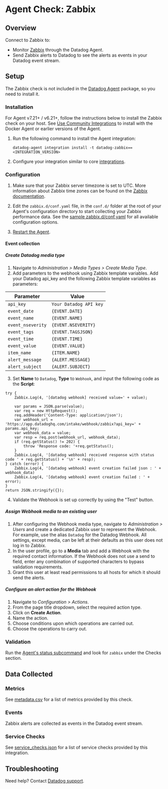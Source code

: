 # Agent Check: Zabbix

## Overview

Connect to Zabbix to:

- Monitor [Zabbix][1] through the Datadog Agent.
- Send Zabbix alerts to Datadog to see the alerts as events in your Datadog event stream.

## Setup

The Zabbix check is not included in the [Datadog Agent][2] package, so you need to install it.

### Installation

For Agent v7.21+ / v6.21+, follow the instructions below to install the Zabbix check on your host. See [Use Community Integrations][3] to install with the Docker Agent or earlier versions of the Agent.

1. Run the following command to install the Agent integration:

   ```shell
   datadog-agent integration install -t datadog-zabbix==<INTEGRATION_VERSION>
   ```

2. Configure your integration similar to core [integrations][4].

### Configuration

1. Make sure that your Zabbix server timezone is set to UTC. More information about Zabbix time zones can be found on the [Zabbix documentation][6].

2. Edit the `zabbix.d/conf.yaml` file, in the `conf.d/` folder at the root of your Agent's configuration directory to start collecting your Zabbix performance data. See the [sample zabbix.d/conf.yaml][7] for all available configuration options.

3. [Restart the Agent][8].

#### Event collection

##### Create Datadog media type 

1. Navigate to *Administration > Media Types > Create Media Type*.
2. Add parameters to the webhook using Zabbix template variables. Add your Datadog api_key and the following Zabbix template variables as parameters:

| Parameter            | Value                                |
| -------------------- | ------------------------------------ |
| `api_key`            | `Your Datadog API key`               |
| `event_date`         | `{EVENT.DATE}`                       |
| `event_name`         | `{EVENT.NAME}`                       |
| `event_nseverity`    | `{EVENT.NSEVERITY}`                  |
| `event_tags`         | `{EVENT.TAGSJSON}`                   |
| `event_time`         | `{EVENT.TIME}`                       |
| `event_value`        | `{EVENT.VALUE}`                      |
| `item_name`          | `{ITEM.NAME}`                        |
| `alert_message`      | `{ALERT.MESSAGE}`                    |
| `alert_subject`      | `{ALERT.SUBJECT}`                    |


3. Set **Name** to `Datadog`, **Type** to `Webhook`, and input the following code as the **Script**:
``` 
try {
	Zabbix.Log(4, '[datadog webhook] received value=' + value);

	var params = JSON.parse(value);
	var req = new HttpRequest();
	req.addHeader('Content-Type: application/json');
	var webhook_url = 'https://app.datadoghq.com/intake/webhook/zabbix?api_key=' + params.api_key;
	var webhook_data = value;
	var resp = req.post(webhook_url, webhook_data);
	if (req.getStatus() != 202) {
		throw 'Response code: '+req.getStatus();
	}
	Zabbix.Log(4, '[datadog webhook] received response with status code ' + req.getStatus() + '\n' + resp);
} catch (error) {
	Zabbix.Log(4, '[datadog webhook] event creation failed json : ' + webhook_data)
	Zabbix.Log(4, '[datadog webhook] event creation failed : ' + error);
}
return JSON.stringify({});

```
4. Validate the Webhook is set up correctly by using the "Test" button.

##### Assign Webhook media to an existing user

1. After configuring the Webhook media type, navigate to *Administration > Users* and create a dedicated Zabbix user to represent the Webhook. For example, use the alias `Datadog` for the Datadog Webhook. All settings, except media, can be left at their defaults as this user does not log in to Zabbix.
2. In the user profile, go to a **Media** tab and add a Webhook with the required contact information. If the Webhook does not use a send to field, enter any combination of supported characters to bypass validation requirements.
3. Grant this user at least read permissions to all hosts for which it should send the alerts.

##### Configure an alert action for the Webhook

1. Navigate to *Configuration > Actions*.
2. From the page title dropdown, select the required action type.
3. Click on **Create Action**.
4. Name the action.
5. Choose conditions upon which operations are carried out.
6. Choose the operations to carry out.

### Validation

Run the [Agent's status subcommand][9] and look for `zabbix` under the Checks section.

## Data Collected

### Metrics

See [metadata.csv][10] for a list of metrics provided by this check.

### Events

Zabbix alerts are collected as events in the Datadog event stream.

### Service Checks

See [service_checks.json][12] for a list of service checks provided by this integration.

## Troubleshooting

Need help? Contact [Datadog support][11].


[1]: https://www.zabbix.com/
[2]: https://app.datadoghq.com/account/settings/agent/latest
[3]: https://docs.datadoghq.com/agent/guide/use-community-integrations/
[4]: https://docs.datadoghq.com/getting_started/integrations/
[6]: https://www.zabbix.com/documentation/current/en/manual/web_interface/time_zone
[7]: https://github.com/DataDog/integrations-extras/blob/master/zabbix/datadog_checks/zabbix/data/conf.yaml.example
[8]: https://docs.datadoghq.com/agent/guide/agent-commands/#start-stop-and-restart-the-agent
[9]: https://docs.datadoghq.com/agent/guide/agent-commands/#agent-status-and-information
[10]: https://github.com/DataDog/integrations-extras/blob/master/zabbix/metadata.csv
[11]: https://docs.datadoghq.com/help/
[12]: https://github.com/DataDog/integrations-extras/blob/master/zabbix/assets/service_checks.json
